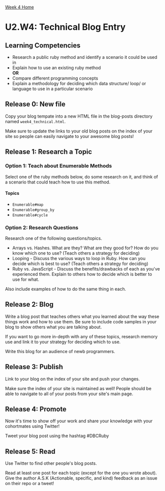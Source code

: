 [Week 4 Home](./)

# U2.W4: Technical Blog Entry

## Learning Competencies
- Research a public ruby method and identify a scenario it could be used in
- Explain how to use an existing ruby method
<br> **OR**
- Compare different programming concepts
- Explain a methodology for deciding which data structure/ loop/ or language to use in a particular scenario


## Release 0: New file
Copy your blog tempate into a new HTML file in the blog-posts directory named `week4_technical.html`. 

Make sure to update the links to your old blog posts on the index of your site so people can easily navigate to your awesome blog posts!

## Release 1: Research a Topic

### Option 1: Teach about Enumerable Methods
Select one of the ruby methods below, do some research on it, and think of a scenario that could teach how to use this method. 

#### Topics
- `Enumerable#map` 
- `Enumerable#group_by` 
- `Enumerable#cycle` 

### Option 2: Research Questions
Research one of the following questions/topics.

- Arrays vs. Hashes. What are they? What are they good for? How do you know which one to use? (Teach others a strategy for deciding) 
- Looping - Discuss the various ways to loop in Ruby. How can you decide which is best to use? (Teach others a strategy for deciding) 
- Ruby vs. JavaScript - Discuss the benefits/drawbacks of each as you've experienced them. Explain to others how to decide which is better to use for what. 

Also include examples of how to do the same thing in each. 


## Release 2: Blog
Write a blog post that teaches others what you learned about the way these things work and how to use them. Be sure to include code samples in your blog to show others what you are talking about. 

If you want to go more in-depth with any of these topics, research memory use and link it to your strategy for deciding which to use. 

Write this blog for an audience of newb programmers.

## Release 3: Publish
Link to your blog on the index of your site and push your changes. 

Make sure the index of your site is maintained as well! People should be able to navigate to all of your posts from your site's main page. 

## Release 4: Promote

Now it's time to show off your work and share your knowledge with your cohortmates using Twitter! 

Tweet your blog post using the hashtag #DBCRuby 

## Release 5: Read

Use Twitter to find other people's blog posts. 

Read at least one post for each topic (except for the one you wrote about). Give the author A.S.K (Actionable, specific, and kind) feedback as an issue on their repo or a tweet! 

